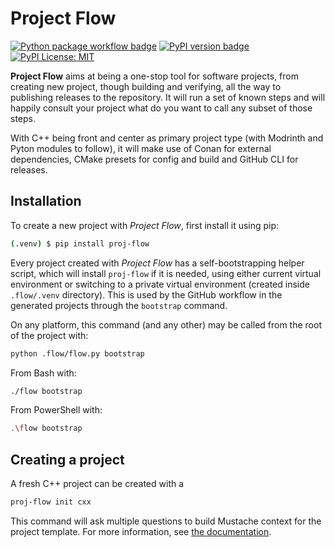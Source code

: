 # Project Flow

[![Python package workflow badge](https://github.com/mzdun/proj-flow/actions/workflows/release.yml/badge.svg)](https://github.com/mzdun/proj-flow/actions)
[![PyPI version badge](https://img.shields.io/pypi/v/proj-flow.svg)](https://pypi.python.org/pypi/proj-flow)
[![PyPI License: MIT](https://img.shields.io/pypi/l/proj-flow.svg)](https://pypi.python.org/pypi/proj-flow)

**Project Flow** aims at being a one-stop tool for software projects, from
creating new project, though building and verifying, all the way to publishing
releases to the repository. It will run a set of known steps and will happily
consult your project what do you want to call any subset of those steps.

With C++ being front and center as primary project type (with Modrinth and
Pyton modules to follow), it will make use of Conan for external dependencies,
CMake presets for config and build and GitHub CLI for releases.

## Installation

To create a new project with _Project Flow_, first install it using pip:

```sh
(.venv) $ pip install proj-flow
```

Every project created with _Project Flow_ has a self-bootstrapping helper script,
which will install `proj-flow` if it is needed, using either current virtual
environment or switching to a private virtual environment (created inside
`.flow/.venv` directory). This is used by the GitHub workflow in the generated
projects through the `bootstrap` command.

On any platform, this command (and any other) may be called from the root of the
project with:

```sh
python .flow/flow.py bootstrap
```

From Bash with:

```sh
./flow bootstrap
```

From PowerShell with:

```sh
.\flow bootstrap
```

## Creating a project

A fresh C++ project can be created with a

```sh
proj-flow init cxx
```

This command will ask multiple questions to build Mustache context for the
project template. For more information, see [the documentation](https://proj-flow.readthedocs.io/en/latest/).
